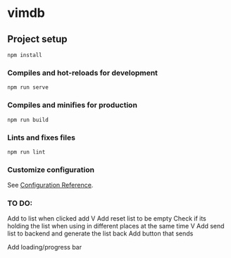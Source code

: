 # vimdb

## Project setup
```
npm install
```

### Compiles and hot-reloads for development
```
npm run serve
```

### Compiles and minifies for production
```
npm run build
```

### Lints and fixes files
```
npm run lint
```

### Customize configuration
See [Configuration Reference](https://cli.vuejs.org/config/).


### TO DO:

Add to list when clicked add V
Add reset list to be empty
Check if its holding the list when using in different places at the same time V
Add send list to backend and generate the list back
Add button that sends 


Add loading/progress bar

